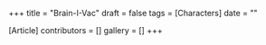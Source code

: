 +++
title = "Brain-I-Vac"
draft = false
tags = [Characters]
date = ""

[Article]
contributors = []
gallery = []
+++